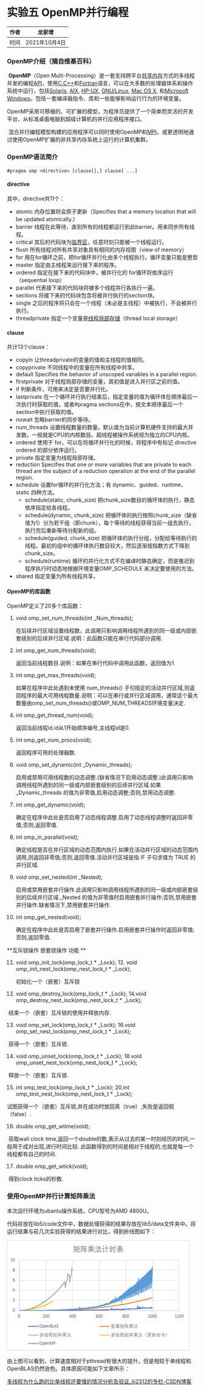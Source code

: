 # 实验五 OpenMP并行编程

| 作者 | 龙家增        |
| ---- | ------------- |
| 时间 | 2021年10月4日 |

### OpenMP介绍（摘自维基百科）

​    **OpenMP**（Open Multi-Processing）是一套支持跨平台[共享内存](https://zh.wikipedia.org/wiki/共享内存)方式的多线程并发的编程[API](https://zh.wikipedia.org/wiki/API)，使用[C](https://zh.wikipedia.org/wiki/C),[C++](https://zh.wikipedia.org/wiki/C%2B%2B)和[Fortran](https://zh.wikipedia.org/wiki/Fortran)语言，可以在大多数的处理器体系和操作系统中运行，包括[Solaris](https://zh.wikipedia.org/wiki/Solaris), [AIX](https://zh.wikipedia.org/wiki/AIX), [HP-UX](https://zh.wikipedia.org/wiki/HP-UX), [GNU/Linux](https://zh.wikipedia.org/wiki/GNU/Linux), [Mac OS X](https://zh.wikipedia.org/wiki/Mac_OS_X), 和[Microsoft Windows](https://zh.wikipedia.org/wiki/Microsoft_Windows)。包括一套编译器指令、库和一些能够影响运行行为的环境变量。

​    OpenMP采用可移植的、可扩展的模型，为程序员提供了一个简单而灵活的开发平台，从标准桌面电脑到超级计算机的并行应用程序接口。

​    混合并行编程模型构建的应用程序可以同时使用OpenMP和[MPI](https://zh.wikipedia.org/wiki/MPI)，或更透明地通过使用OpenMP扩展的非共享内存系统上运行的计算机集群。

### OpenMP语法简介

```
#pragma omp <directive> [clause[[,] clause] ...]
```

#### directive

其中，directive共11个：

- atomic 内存位置将会原子更新（Specifies that a memory location that will be updated atomically.）
- barrier 线程在此等待，直到所有的线程都运行到此barrier。用来同步所有线程。
- critical 其后的代码块为[临界区](https://zh.wikipedia.org/wiki/临界区)，任意时刻只能被一个线程运行。
- flush 所有线程对所有共享对象具有相同的内存视图（view of memory）
- for 用在for循环之前，把for循环并行化由多个线程执行。循环变量只能是整型
- master 指定由主线程来运行接下来的程序。
- ordered 指定在接下来的代码块中，被并行化的 for循环将依序运行（sequential loop）
- parallel 代表接下来的代码块将被多个线程并行各执行一遍。
- sections 将接下来的代码块包含将被并行执行的section块。
- single 之后的程序将只会在一个线程（未必是主线程）中被执行，不会被并行执行。
- threadprivate 指定一个变量是[线程局部存储](https://zh.wikipedia.org/wiki/线程局部存储)（thread local storage）

#### clause

共计13个clause：

- copyin 让threadprivate的变量的值和主线程的值相同。
- copyprivate 不同线程中的变量在所有线程中共享。
- default Specifies the behavior of unscoped variables in a parallel region.
- firstprivate 对于线程局部存储的变量，其初值是进入并行区之前的值。
- if 判断条件，可用来决定是否要并行化。
- lastprivate 在一个循环并行执行结束后，指定变量的值为循环体在顺序最后一次执行时获取的值，或者#pragma sections在中，按文本顺序最后一个section中执行获取的值。
- nowait 忽略barrier的同步等待。
- num_threads 设置线程数量的数量。默认值为当前计算机硬件支持的最大并发数。一般就是CPU的内核数目。超线程被操作系统视为独立的CPU内核。
- ordered 使用于 for，可以在将循环并行化的时候，将程序中有标记 directive ordered 的部分依序运行。
- private 指定变量为线程局部存储。
- reduction Specifies that one or more variables that are private to each thread are the subject of a reduction operation at the end of the parallel region.
- schedule 设置for循环的并行化方法；有 dynamic、guided、runtime、static 四种方法。
  - schedule(static, chunk_size) 把chunk_size数目的循环体的执行，静态依序指定给各线程。
  - schedule(dynamic, chunk_size) 把循环体的执行按照chunk_size（缺省值为1）分为若干组（即chunk），每个等待的线程获得当前一组去执行，执行完后重新等待分配新的组。
  - schedule(guided, chunk_size) 把循环体的执行分组，分配给等待执行的线程。最初的组中的循环体执行数目较大，然后逐渐按指数方式下降到chunk_size。
  - schedule(runtime) 循环的并行化方式不在编译时静态确定，而是推迟到程序执行时动态地根据环境变量OMP_SCHEDULE 来决定要使用的方法。
- shared 指定变量为所有线程共享。

#### OpenMP的库函数

OpenMP定义了20多个库函数：

1. void omp_set_num_threads(int _Num_threads);

   在后续并行区域设置线程数，此调用只影响调用线程所遇到的同一级或内部嵌套级别的后续并行区域.说明：此函数只能在串行代码部分调用.

2. int omp_get_num_threads(void);

   返回当前线程数目.说明：如果在串行代码中调用此函数，返回值为1.

3. int omp_get_max_threads(void);

   如果在程序中此处遇到未使用 num_threads() 子句指定的活动并行区域,则返回程序的最大可用线程数量.说明：可以在串行或并行区域调用，通常这个最大数量由omp_set_num_threads()或OMP_NUM_THREADS环境变量决定.

4. int omp_get_thread_num(void);

   返回当前线程id.id从1开始顺序编号,主线程id是0.

5. int omp_get_num_procs(void);

   返回程序可用的处理器数.

6. void omp_set_dynamic(int _Dynamic_threads);

   启用或禁用可用线程数的动态调整.(缺省情况下启用动态调整.)此调用只影响调用线程所遇到的同一级或内部嵌套级别的后续并行区域.如果 _Dynamic_threads 的值为非零值,启用动态调整;否则,禁用动态调整.

7. int omp_get_dynamic(void);

   确定在程序中此处是否启用了动态线程调整.启用了动态线程调整时返回非零值;否则,返回零值.

8. int omp_in_parallel(void);

   确定线程是否在并行区域的动态范围内执行.如果在活动并行区域的动态范围内调用,则返回非零值;否则,返回零值.活动并行区域是指 IF 子句求值为 TRUE 的并行区域.

9. void omp_set_nested(int _Nested);

   启用或禁用嵌套并行操作.此调用只影响调用线程所遇到的同一级或内部嵌套级别的后续并行区域._Nested 的值为非零值时启用嵌套并行操作;否则,禁用嵌套并行操作.缺省情况下,禁用嵌套并行操作.

10. int omp_get_nested(void);

    确定在程序中此处是否启用了嵌套并行操作.启用嵌套并行操作时返回非零值;否则,返回零值.

**互斥锁操作 嵌套锁操作 功能 **

11. void omp_init_lock(omp_lock_t * _Lock); 12. void omp_init_nest_lock(omp_nest_lock_t * _Lock);

    初始化一个（嵌套）互斥锁

12. void omp_destroy_lock(omp_lock_t * _Lock); 14.void omp_destroy_nest_lock(omp_nest_lock_t * _Lock);

​	结束一个（嵌套）互斥锁的使用并释放内存.

13. void omp_set_lock(omp_lock_t * _Lock); 16.void omp_set_nest_lock(omp_nest_lock_t * _Lock);

​	获得一个（嵌套）互斥锁.

14. void omp_unset_lock(omp_lock_t * _Lock); 18.void omp_unset_nest_lock(omp_nest_lock_t * _Lock);

​	释放一个（嵌套）互斥锁.

15. int omp_test_lock(omp_lock_t * _Lock); 20.int omp_test_nest_lock(omp_nest_lock_t * _Lock);

​	试图获得一个（嵌套）互斥锁,并在成功时放回真（true）,失败是返回假（false）.

16. double omp_get_wtime(void);

​	获取wall clock time,返回一个double的数,表示从过去的某一时刻经历的时间,一般用于成对出现,进行时间比较. 此函数得到的时间是相对于线程的,也就是每一个线程都有自己的时间.

17. double omp_get_wtick(void);

​	得到clock ticks的秒数.



### 使用OpenMP并行计算矩阵乘法

本次运行环境为ubantu操作系统，CPU型号为AMD 4800U。

代码存放在lib5/code文件中，数据处理获得的结果存放在lib5/data文件夹中。将运行结果与前几次实验获得的结果进行对比，得到折线图如下：

![image-20211008152920889](https://github.com/Lonjiazeng/hpc/blob/main/lib5/image/Readme/image-20211008152920889.png)

由上图可以看到，计算速度相对于pthread有很大的提升，但是相较于单线程和OpenBLAS仍然逊色。具体原因可能如下文章所示：

[多线程为什么跑的比单线程还要慢的情况分析及验证_ljj2312的专栏-CSDN博客](https://blog.csdn.net/ljj2312/article/details/44206925)

